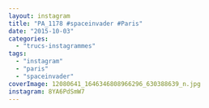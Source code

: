 ```yaml
---
layout: instagram
title: "PA_1178 #spaceinvader #Paris"
date: "2015-10-03"
categories: 
  - "trucs-instagrammes"
tags: 
  - "instagram"
  - "paris"
  - "spaceinvader"
coverImage: 12080641_1646346808966296_630388639_n.jpg
instagram: 8YA6PdSmW7
---
```

